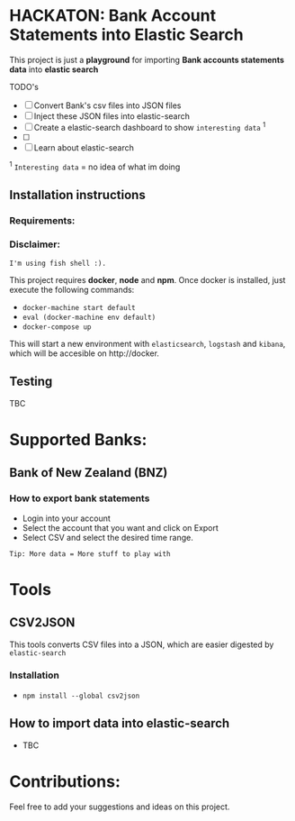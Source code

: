 # HACKATON: Bank Account Statements into Elastic Search
This project is just a **playground** for importing **Bank accounts statements data** into **elastic search**

TODO's

- [ ] Convert Bank's csv files into JSON files
- [ ] Inject these JSON files into elastic-search
- [ ] Create a elastic-search dashboard to show `interesting data` <sup>1</sup>
- [ ]
- [ ] Learn about elastic-search

<sup>1</sup> `Interesting data` = no idea of what im doing

## Installation instructions

### Requirements:

### Disclaimer:
`
I'm using fish shell :).
`

This project requires **docker**, **node** and **npm**. Once docker is installed, just execute the following commands:

- `docker-machine start default`
- `eval (docker-machine env default)`
- `docker-compose up`

This will start a new environment with `elasticsearch`, `logstash` and `kibana`, which will be accesible on http://docker.

## Testing

TBC

# Supported Banks:

## Bank of New Zealand (BNZ)

### How to export bank statements
- Login into your account
- Select the account that you want and click on Export
- Select CSV and select the desired time range.

`Tip: More data = More stuff to play with`

# Tools

## CSV2JSON

This tools converts CSV files into a JSON, which are easier digested by `elastic-search`

### Installation
- `npm install --global csv2json`

## How to import data into elastic-search
- TBC

# Contributions:
Feel free to add your suggestions and ideas on this project.
